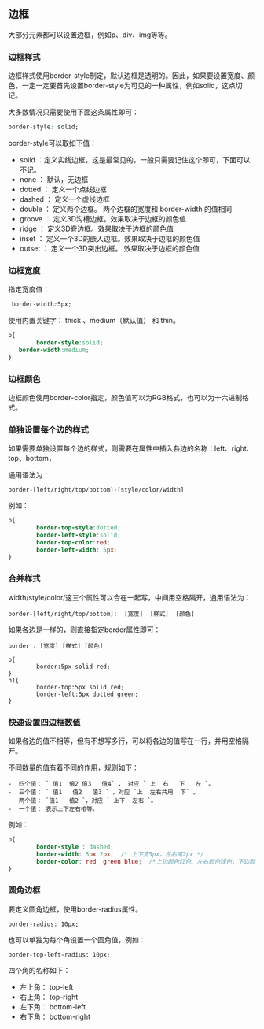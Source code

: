##  边框

大部分元素都可以设置边框，例如p、div、img等等。

### 边框样式

边框样式使用border-style制定，默认边框是透明的。因此，如果要设置宽度、颜色，一定一定要首先设置border-style为可见的一种属性，例如solid，这点切记。

大多数情况只需要使用下面这条属性即可：

```css
border-style: solid;
```

border-style可以取如下值：

-  solid  ：定义实线边框，这是最常见的，一般只需要记住这个即可，下面可以不记。
-  none   ： 默认，无边框                
-  dotted ： 定义一个点线边框                
-  dashed  ：  定义一个虚线边框               
-  double ： 定义两个边框。 两个边框的宽度和 border-width 的值相同 
-  groove ： 定义3D沟槽边框。效果取决于边框的颜色值               
-  ridge  ： 定义3D脊边框。效果取决于边框的颜色值          
-  inset  ： 定义一个3D的嵌入边框。效果取决于边框的颜色值        
-  outset ： 定义一个3D突出边框。 效果取决于边框的颜色值         
   

### 边框宽度

指定宽度值：

```css
 border-width:5px;
```

使用内置关键字： thick 、medium（默认值） 和 thin。

```css
p{
        border-style:solid;
   border-width:medium;
}
```

### 边框颜色

边框颜色使用border-color指定，颜色值可以为RGB格式，也可以为十六进制格式。


###  单独设置每个边的样式

如果需要单独设置每个边的样式，则需要在属性中插入各边的名称：left、right、top、bottom，

通用语法为：

```
border-[left/right/top/bottom]-[style/color/width]
```

例如：

```css
p{
        border-top-style:dotted;
        border-left-style:solid;
        border-top-color:red;
        border-left-width: 5px;
}
```

###  合并样式

width/style/color/这三个属性可以合在一起写，中间用空格隔开，通用语法为：

```
border-[left/right/top/bottom]:  [宽度]  [样式]  [颜色]
```

如果各边是一样的，则直接指定border属性即可：

```
border : [宽度] [样式] [颜色]
```

```
p{
        border:5px solid red;
}
h1{
        border-top:5px solid red;
        border-left:5px dotted green;
}
```

### 快速设置四边框数值

如果各边的值不相等，但有不想写多行，可以将各边的值写在一行，并用空格隔开。

不同数量的值有着不同的作用，规则如下：

```
-  四个值： ` 值1  值2 值3   值4` ， 对应 ` 上  右   下   左 `。
-  三个值： ` 值1   值2   值3 ` ，对应 `上  左右共用  下` 。
-  两个值： `值1   值2 `，对应 ` 上下  左右 `。
-  一个值： 表示上下左右相等。
```

例如：

```css
p{
        border-style : dashed;
        border-width: 5px 2px;  /* 上下宽5px，左右宽2px */
        border-color: red  green blue;  /*上边颜色红色、左右颜色绿色，下边颜色蓝色*/
}
```


###   圆角边框

要定义圆角边框，使用border-radius属性。

```
border-radius: 10px;
```

也可以单独为每个角设置一个圆角值，例如：

```
border-top-left-radius: 10px;
```

四个角的名称如下：

-  左上角： top-left
-  右上角： top-right
-  左下角： bottom-left
-  右下角： bottom-right

